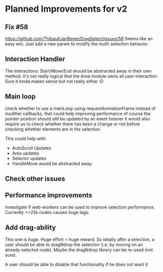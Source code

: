 # Planned Improvements for v2

## Fix #58

https://github.com/ThibaultJanBeyer/DragSelect/issues/58 Seems like an easy win. Just add a new param to modify the multi-selection behavior.

## Interaction Handler

The interactions: Start/Move/End should be abstracted away in their own method. It's not really logical that the Area module owns all user-interaction. Sure it kinda makes sense but not really either :D


## Main loop

check whether to use a mainLoop using requestAnimationFrame instead of modifier callbacks, that could help improving performance of course the pointer position should still be updated by an event listener it would also require us to check whether there has been a change or not before checking whether elements are in the selection.

This could help with:

- AutoScroll Updates
- Area updates
- Selector updates
- HandleMove would be abstracted away

## Check other issues

## Performance improvements

Investigate if web-workers can be used to improve selection performance. Currently >=25k nodes causes huge lags.

## Add drag-ability

This one is huge. Huge effort = huge reward. So ideally after a selection, a user should be able to dragNdrop the selection (i.e. by moving on an already selected node). Maybe the dragNdrop library can be re-used (not sure).

A user should be able to disable that functionality if he does not want it
